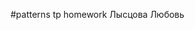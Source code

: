 #patterns
tp homework
Лысцова Любовь                                                                                                                           
